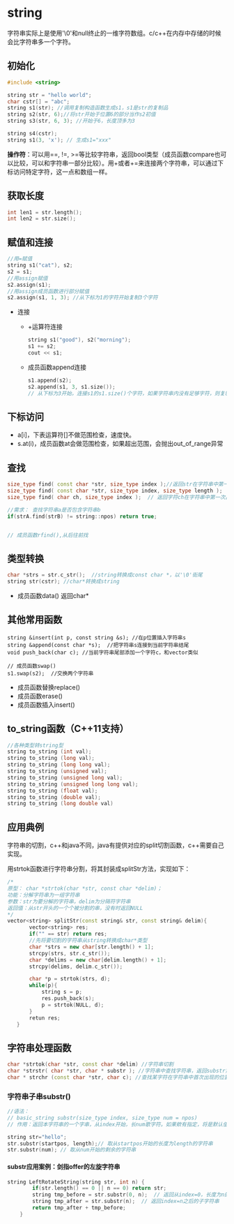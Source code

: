 # string

字符串实际上是使用'\0'和null终止的一维字符数组。c/c++在内存中存储的时候会比字符串多一个字符。

## 初始化

```c++
#include <string>

string str = "hello world";
char cstr[] = "abc";
string s1(str); //调用复制构造函数生成s1，s1是str的复制品
string s2(str, 6);//将str开始于位置6的部分当作s2初值
string s3(str, 6, 3); //开始于6，长度顶多为3

string s4(cstr);
string s1(3, 'x'); // 生成s1="xxx"
```

**操作符**：可以用==, !=, >=等比较字符串，返回bool类型（成员函数compare也可以比较，可以和字符串一部分比较）。用+或者+=来连接两个字符串，可以通过下标访问特定字符，这一点和数组一样。

## 获取长度

```c++
int len1 = str.length();
int len2 = str.size();
```

## 赋值和连接

```c++
//用=赋值
string s1("cat"), s2;
s2 = s1;
//用assign赋值
s2.assign(s1);
//用assign成员函数进行部分赋值
s2.assign(s1, 1, 3); //从下标为1的字符开始复制3个字符 
```

- 连接

  - +运算符连接

    ```c++
    string s1("good"), s2("morning");
    s1 += s2;
    cout << s1;
    ```

  - 成员函数append连接

    ```c++
    s1.append(s2);
    s2.append(s1, 3, s1.size());
    // 从下标为3开始，连接s1的s1.size()个字符，如果字符串内没有足够字符，则复制到字符串最后一个字符。
    ```

    

## 下标访问

- a[i]，下表运算符[]不做范围检查，速度快。
- s.at(i)，成员函数at会做范围检查，如果超出范围，会抛出out_of_range异常

## 查找

```c++
size_type find( const char *str, size_type index );//返回str在字符串中第一次出现的位置（从index开始查找），如果没找到则返回string::npos
size_type find( const char *str, size_type index, size_type length );  //返回str在字符串中第一次出现的位置（从index开始查找，长度为length），如果没找到就返回string::npos
size_type find( char ch, size_type index );  // 返回字符ch在字符串中第一次出现的位置（从index开始查找），如果没找到就返回string::npos

//需求： 查找字符串a是否包含字符串b
if(strA.find(strB) != string::npos) return true;


// 成员函数rfind(),从后往前找

```

## 类型转换

```c++
char *strs = str.c_str();  //string转换成const char *，以'\0'街尾
string str(cstr); //char*转换成string
```

- 成员函数data() 返回char*


## 其他常用函数

```
string &insert(int p, const string &s); //在p位置插入字符串s
string &append(const char *s);  //把字符串s连接到当前字符串结尾
void push_back(char c); //当前字符串尾部添加一个字符c，和vector类似

// 成员函数swap()
s1.swap(s2);  //交换两个字符串
```

- 成员函数替换replace()
- 成员函数erase()
- 成员函数插入insert()

## to_string函数（C++11支持）

```c++
//各种类型转string型
string to_string (int val);
string to_string (long val);
string to_string (long long val);
string to_string (unsigned val);
string to_string (unsigned long val);
string to_string (unsigned long long val);
string to_string (float val);
string to_string (double val);
string to_string (long double val)
```



##  应用典例

字符串的切割，c++和java不同，java有提供对应的split切割函数，c++需要自己实现。

用strtok函数进行字符串分割，将其封装成splitStr方法，实现如下：

```c++
/*
原型： char *strtok(char *str, const char *delim)；
功能：分解字符串为一组字符串
参数：str为要分解的字符串，delim为分隔符字符串
返回值：从str开头的一个个被分割的串，没有时返回NULL
*/
vector<string> splitStr(const string& str, const string& delim){
       vector<string> res;
       if("" == str) return res;
       //先将要切割的字符串从string转换成char*类型
       char *strs = new char[str.length() + 1];
       strcpy(strs, str.c_str());
       char *delims = new char[delim.length() + 1];
       strcpy(delims, delim.c_str());

       char *p = strtok(strs, d);
       while(p){
           string s = p;
           res.push_back(s);
           p = strtok(NULL, d);
       }
       retun res;
   }
```

## 字符串处理函数

```c++
char *strtok(char *str, const char *delim) //字符串切割
char *strstr( char *str, char * substr ); //字符串中查找字符串，返回substr第一次出现的地址，没有返回NULL
char * strchr (const char *str, char c); //查找某字符在字符串中首次出现的位置，返回地址，否则返回NULL。strrchr()函数可以返回字符最后一次出现的位置
```

### 字符串子串substr()

```c++
//语法：
// basic_string substr(size_type index, size_type num = npos)
// 作用：返回本字符串的一个字串，从index开始，长num歌字符。如果欸有指定，将是默认值npos。返回从Index开始的剩余字符串。

string str="hello";
str.substr(startpos, length);// 取从startpos开始的长度为length的字符串
str.substr(num); // 取从num开始的剩余的字符串
```

#### substr应用案例：剑指offer的左旋字符串

```c++
string LeftRotateString(string str, int n) {
        if(str.length() == 0 || n == 0) return str;
        string tmp_before = str.substr(0, n);  // 返回从index=0，长度为n的子字符串
        string tmp_after = str.substr(n);  // 返回index=n之后的子字符串
        return tmp_after + tmp_before;
    }
```

